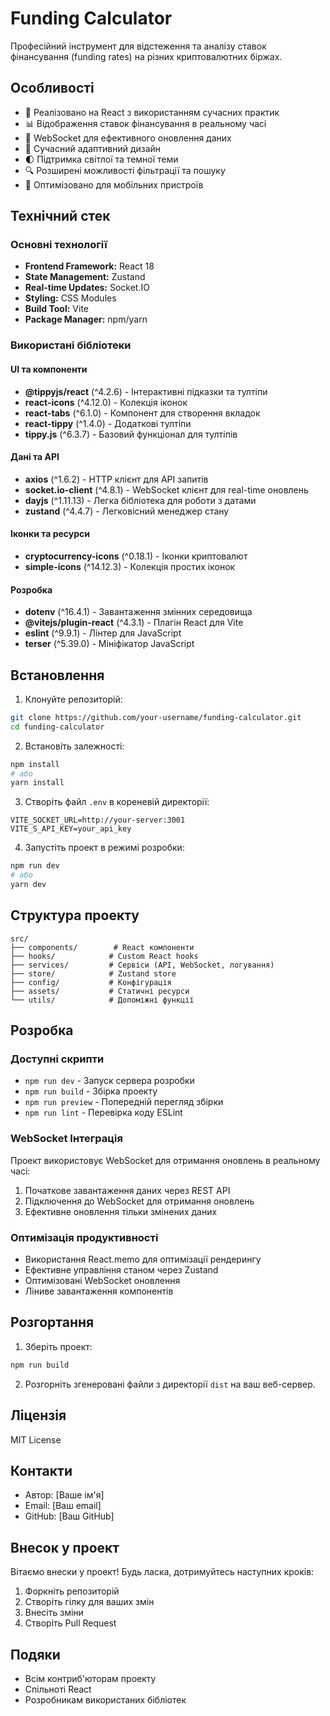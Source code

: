 # Funding Calculator

Професійний інструмент для відстеження та аналізу ставок фінансування (funding rates) на різних криптовалютних біржах.

## Особливості

- 🚀 Реалізовано на React з використанням сучасних практик
- 📊 Відображення ставок фінансування в реальному часі
- 🔄 WebSocket для ефективного оновлення даних
- 🎨 Сучасний адаптивний дизайн
- 🌓 Підтримка світлої та темної теми
- 🔍 Розширені можливості фільтрації та пошуку
- 📱 Оптимізовано для мобільних пристроїв

## Технічний стек

### Основні технології
- **Frontend Framework:** React 18
- **State Management:** Zustand
- **Real-time Updates:** Socket.IO
- **Styling:** CSS Modules
- **Build Tool:** Vite
- **Package Manager:** npm/yarn

### Використані бібліотеки

#### UI та компоненти
- **@tippyjs/react** (^4.2.6) - Інтерактивні підказки та тултіпи
- **react-icons** (^4.12.0) - Колекція іконок
- **react-tabs** (^6.1.0) - Компонент для створення вкладок
- **react-tippy** (^1.4.0) - Додаткові тултіпи
- **tippy.js** (^6.3.7) - Базовий функціонал для тултіпів

#### Дані та API
- **axios** (^1.6.2) - HTTP клієнт для API запитів
- **socket.io-client** (^4.8.1) - WebSocket клієнт для real-time оновлень
- **dayjs** (^1.11.13) - Легка бібліотека для роботи з датами
- **zustand** (^4.4.7) - Легковісний менеджер стану

#### Іконки та ресурси
- **cryptocurrency-icons** (^0.18.1) - Іконки криптовалют
- **simple-icons** (^14.12.3) - Колекція простих іконок

#### Розробка
- **dotenv** (^16.4.1) - Завантаження змінних середовища
- **@vitejs/plugin-react** (^4.3.1) - Плагін React для Vite
- **eslint** (^9.9.1) - Лінтер для JavaScript
- **terser** (^5.39.0) - Мініфікатор JavaScript

## Встановлення

1. Клонуйте репозиторій:
```bash
git clone https://github.com/your-username/funding-calculator.git
cd funding-calculator
```

2. Встановіть залежності:
```bash
npm install
# або
yarn install
```

3. Створіть файл `.env` в кореневій директорії:
```env
VITE_SOCKET_URL=http://your-server:3001
VITE_S_API_KEY=your_api_key
```

4. Запустіть проект в режимі розробки:
```bash
npm run dev
# або
yarn dev
```

## Структура проекту

```
src/
├── components/        # React компоненти
├── hooks/            # Custom React hooks
├── services/         # Сервіси (API, WebSocket, логування)
├── store/            # Zustand store
├── config/           # Конфігурація
├── assets/           # Статичні ресурси
└── utils/            # Допоміжні функції
```

## Розробка

### Доступні скрипти

- `npm run dev` - Запуск сервера розробки
- `npm run build` - Збірка проекту
- `npm run preview` - Попередній перегляд збірки
- `npm run lint` - Перевірка коду ESLint

### WebSocket Інтеграція

Проект використовує WebSocket для отримання оновлень в реальному часі:

1. Початкове завантаження даних через REST API
2. Підключення до WebSocket для отримання оновлень
3. Ефективне оновлення тільки змінених даних

### Оптимізація продуктивності

- Використання React.memo для оптимізації рендерингу
- Ефективне управління станом через Zustand
- Оптимізовані WebSocket оновлення
- Ліниве завантаження компонентів

## Розгортання

1. Зберіть проект:
```bash
npm run build
```

2. Розгорніть згенеровані файли з директорії `dist` на ваш веб-сервер.

## Ліцензія

MIT License

## Контакти

- Автор: [Ваше ім'я]
- Email: [Ваш email]
- GitHub: [Ваш GitHub]

## Внесок у проект

Вітаємо внески у проект! Будь ласка, дотримуйтесь наступних кроків:

1. Форкніть репозиторій
2. Створіть гілку для ваших змін
3. Внесіть зміни
4. Створіть Pull Request

## Подяки

- Всім контриб'юторам проекту
- Спільноті React
- Розробникам використаних бібліотек

